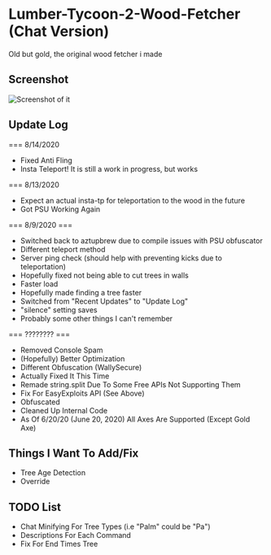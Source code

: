 # Lumber-Tycoon-2-Wood-Fetcher (Chat Version)

Old but gold, the original wood fetcher i made

## Screenshot

![Screenshot of it](https://i.imgur.com/jq9z9Eo.png)

## Update Log

=== 8/14/2020

- Fixed Anti Fling
- Insta Teleport! It is still a work in progress, but works

=== 8/13/2020

- Expect an actual insta-tp for teleportation to the wood in the future
- Got PSU Working Again

=== 8/9/2020 ===

- Switched back to aztupbrew due to compile issues with PSU obfuscator
- Different teleport method
- Server ping check (should help with preventing kicks due to teleportation)
- Hopefully fixed not being able to cut trees in walls
- Faster load
- Hopefully made finding a tree faster
- Switched from "Recent Updates" to "Update Log"
- "silence" setting saves
- Probably some other things I can't remember

=== ???????? ===

- Removed Console Spam
- (Hopefully) Better Optimization
- Different Obfuscation (WallySecure)
- Actually Fixed It This Time
- Remade string.split Due To Some Free APIs Not Supporting Them
- Fix For EasyExploits API (See Above)
- Obfuscated
- Cleaned Up Internal Code
- As Of 6/20/20 (June 20, 2020) All Axes Are Supported (Except Gold Axe)

## Things I Want To Add/Fix

- Tree Age Detection
- Override

## TODO List
- Chat Minifying For Tree Types (i.e "Palm" could be "Pa")
- Descriptions For Each Command
- Fix For End Times Tree
